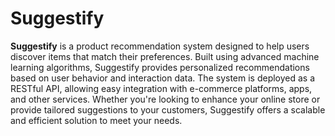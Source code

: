 # Suggestify

**Suggestify** is a product recommendation system designed to help users discover items that match their preferences. Built using advanced machine learning algorithms, Suggestify provides personalized recommendations based on user behavior and interaction data. The system is deployed as a RESTful API, allowing easy integration with e-commerce platforms, apps, and other services. Whether you're looking to enhance your online store or provide tailored suggestions to your customers, Suggestify offers a scalable and efficient solution to meet your needs.
